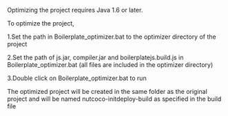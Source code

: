 Optimizing the project requires Java 1.6 or later.

To optimize the project,

1.Set the path in Boilerplate_optimizer.bat to the optimizer directory of the project

2.Set the path of js.jar, compiler.jar and boilerplatejs.build.js in Boilerplate_optimizer.bat (all files are included in the optimizer directory)

3.Double click on Boilerplate_optimizer.bat to run

The optimized project will be created in the same folder as the original project and will be named nutcoco-initdeploy-build as specified in the build file